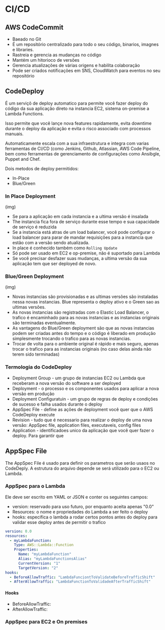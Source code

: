 # CI/CD

## AWS CodeCommit

- Baeado no Git
- É um repositório centralizado para todo o seu código, binarios, imagnes e libraries.
- Rastreia e gerencia as mudanças no código
- Mantém um hitorioco de versões
- Gerencia atualizações de várias origens e habilita colaboração
- Pode ser criados notificações em SNS, CloudWatch para eventos no seu repositório

## CodeDeploy

É um serviçõ de deploy automatico para permite você fazer deploy do código da sua aplicação direto na instancia EC2, sistema on-premise a Lambda Functions.

Isso permite que você lançe nova features rapidamente, evita downtime durante o deploy da aplicação e evita o risco associado com processos manuais. 

Automaticamente escala com a sua infraestrutura e integra com varias ferramentas de CI/CD (como Jenkins, Github, Atlassian, AWS Code Pipeline, bem como ferramentas de gerenciamento de configurações como Ansibgle, Puppet and Chef.

Dois metodos de deploy permitidos:
- In-Place
- Blue/Green

### In Place Deployment

(img)

- Se para a aplicação em cada instancia e a ultima versão é insalada
- The instancia fica fora de serviço durante esse tempo e sua capacidade de serviço é reduzida
- Se a instancia está atras de um load balancer, você pode configurar o load balancer para parar de mandar requisições para a instancia que estão com a versão sendo atualizada.
- In place é conhecido também como `Rolling Update`
- Só pode ser usado em EC2 e op-premise, não é suportado para Lambda
- Se você precisar desfazer suas mudanças, a ultima versão da sua aplicação tem que ser deployed de novo.

### Blue/Green Deployment

(img)

- Novas instancias são provisionadas e as ultimas versões são instaladas nessa novas instancias. Blue representa o deploy ativo e o Green sao as ultimas versões.
- As novas instancias são registradas com o Elastic Load Balancer, o trafico é encaminhado para as novas instancias e as instancias originais são terminadas eventualmente.
- As vantagens do Blue/Green deployment são que as novas instancias podem ser criadas antes do tempo e o código é liberado em produção simplesmente trocando o trafico para as novas instancias.
- Trocar de volta para  o ambiente original é rápido e mais seguro, apenas trocar o trafico para as instancias originais (no caso delas ainda não terem sido terminadas)

### Termologia do CodeDeploy

- Deployment Group - um grupo de instancias EC2 ou Lambda que receberam a nova versão do software a ser deployed
- Deployment - o processo e os componentes usados para aplicar a nova versão em produção
- Deployment Configuratuin - um grupo de regras de deploy e condições de sucesso e falha usados durante o deploy
- AppSpec File - define as ações de deployment você quer que o AWS CodeDeploy execute
- Revision - tudo que é necessario para realizar o deploy de uma nova versão: AppSpec file, application files, executaveis, config files
- Application - identificadoes unico da aplicação que você quer fazer o deploy. Para garantir que 

## AppSpec File

The AppSpec File é usado para definir os parametros que serão usaos no CodeDeply. A estrutura do arquivo depende se será utilizado para o EC2 ou Lambda.

### AppSpec para o Lambda

Ele deve ser escrito em YAML or JSON e conter os seguintes campos:
- version: reservado para uso futuro, por enquanto aceita apenas "0.0"
- Resources: o nome e propriedades do Lambda a ser feito o deploy
- hooks: especifica o lambda a rodar certos pontos antes do deploy para validar esse deploy antes de permitir o trafico

```yaml
version: 0.0
resources:
  - myLambdaFunction:
    Type: AWS::Lambda::Function
    Properties:
      Name: "myLambdaFunction"
      Alias: "myLambdaFunctionsAlias"
      CurrentVersion: "1"
      TargetVersion: "2"
hooks:
  - BeforeAllowTraffic: "LambdaFunciontToValidateBeforeTrafficShift"
  - AfterAllowTraffic: "LambdaFunctionToValidadeAfterTrafficShift" 
```

#### Hooks

- BeforeAllowTraffic: 
- AfterAllowTraffic: 

### AppSpec para EC2 e On premises
